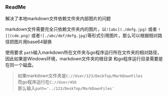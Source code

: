 ### ReadMe

解决了本地markdown文件依赖文件夹内部图片的问题  

markdown文件需要完全只依赖文件夹内的图片，以`![abc](./defg.jpg)` 或者 `![](cde.png)`
或者`![./abc/def/defg.jpg]`等形式引用图片，那么可以根据相对路径把图片用base64替换  

使用要求 `path`输入markdown所在文件夹与go程序运行所在文件夹的相对路径，因此如果是Windows环境，markdown文件夹的根目录
和go程序运行目录需要是在同一个磁盘。  

>如果markdown文件夹是`C://User/123/DeskTop/MarkDownFiles`    
而go程序运行在`C://User/456`  
那么输入`path='../123/DeskTop/MarkDownFiles'`


